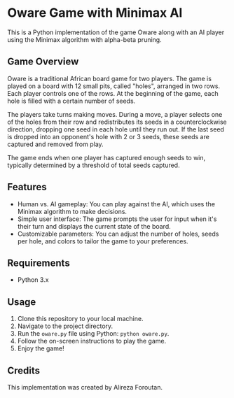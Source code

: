 # Oware Game with Minimax AI

This is a Python implementation of the game Oware along with an AI player using the Minimax algorithm with alpha-beta pruning.

## Game Overview

Oware is a traditional African board game for two players. The game is played on a board with 12 small pits, called "holes", arranged in two rows. Each player controls one of the rows. At the beginning of the game, each hole is filled with a certain number of seeds.

The players take turns making moves. During a move, a player selects one of the holes from their row and redistributes its seeds in a counterclockwise direction, dropping one seed in each hole until they run out. If the last seed is dropped into an opponent's hole with 2 or 3 seeds, these seeds are captured and removed from play.

The game ends when one player has captured enough seeds to win, typically determined by a threshold of total seeds captured.

## Features

- Human vs. AI gameplay: You can play against the AI, which uses the Minimax algorithm to make decisions.
- Simple user interface: The game prompts the user for input when it's their turn and displays the current state of the board.
- Customizable parameters: You can adjust the number of holes, seeds per hole, and colors to tailor the game to your preferences.

## Requirements

- Python 3.x

## Usage

1. Clone this repository to your local machine.
2. Navigate to the project directory.
3. Run the `oware.py` file using Python: `python oware.py`.
4. Follow the on-screen instructions to play the game.
5. Enjoy the game!

## Credits

This implementation was created by Alireza Foroutan.
